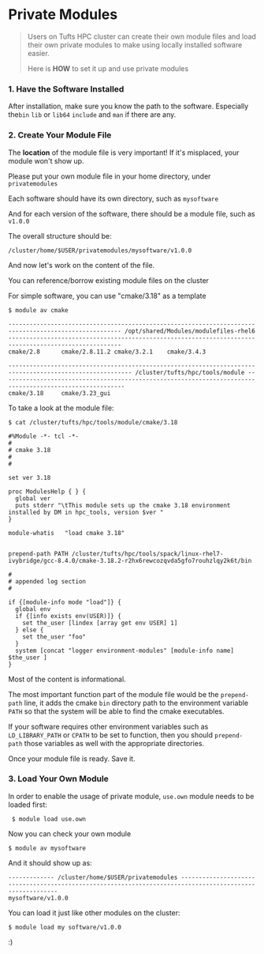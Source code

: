 # Private Modules



> Users on Tufts HPC cluster can create their own module files and load their own private modules to make using locally installed software easier. 
>
> Here is **HOW** to set it up and use private modules



### 1. Have the Software Installed

After installation, make sure you know the path to the software. Especially the`bin` `lib` or `lib64` `include` and `man` if there are any. 

### 2. Create Your Module File

The **location** of the module file is very important! If it's misplaced, your module won't show up. 

Please put your own module file in your home directory, under `privatemodules`

Each software should have its own directory, such as `mysoftware`

And for each version of the software, there should be a module file, such as `v1.0.0`

The overall structure should be:

`/cluster/home/$USER/privatemodules/mysoftware/v1.0.0`

And now let's work on the content of the file.

You can reference/borrow existing module files on the cluster

For simple software, you can use "cmake/3.18" as a template

`$ module av cmake`

```
------------------------------------------------------------------------------------------------------ /opt/shared/Modules/modulefiles-rhel6 ------------------------------------------------------------------------------------------------------
cmake/2.8      cmake/2.8.11.2 cmake/3.2.1    cmake/3.4.3

--------------------------------------------------------------------------------------------------------- /cluster/tufts/hpc/tools/module ---------------------------------------------------------------------------------------------------------
cmake/3.18     cmake/3.23_gui
```

To take a look at the module file:

`$ cat /cluster/tufts/hpc/tools/module/cmake/3.18`

```
#%Module -*- tcl -*-
#
# cmake 3.18
# 
#

set ver 3.18

proc ModulesHelp { } {
  global ver
  puts stderr "\tThis module sets up the cmake 3.18 environment installed by DM in hpc_tools, version $ver "
}

module-whatis   "load cmake 3.18"


prepend-path PATH /cluster/tufts/hpc/tools/spack/linux-rhel7-ivybridge/gcc-8.4.0/cmake-3.18.2-r2hx6rewcozqvda5gfo7rouhzlqy2k6t/bin

#
# appended log section
# 

if {[module-info mode "load"]} {
  global env
  if {[info exists env(USER)]} {
    set the_user [lindex [array get env USER] 1]
  } else {
    set the_user "foo"
  }
  system [concat "logger environment-modules" [module-info name] $the_user ]
}

```

Most of the content is informational. 

The most important function part of the module file would be the `prepend-path` line, it adds the cmake `bin` directory path to the environment variable `PATH` so that the system will be able to find the cmake executables. 

If your software requires other environment variables such as `LD_LIBRARY_PATH` or `CPATH` to be set to function, then you should `prepend-path` those variables as well with the appropriate directories. 

Once your module file is ready. Save it. 

### 3. Load Your Own Module

In order to enable the usage of private module, `use.own` module needs to be loaded first:

` $ module load use.own`

Now you can check your own module

`$ module av mysoftware`

And it should show up as:

```
------------- /cluster/home/$USER/privatemodules ---------------------------------------------------------------------------------------------------------
mysoftware/v1.0.0   
```

You can load it just like other modules on the cluster:

`$ module load my software/v1.0.0`

:) 

